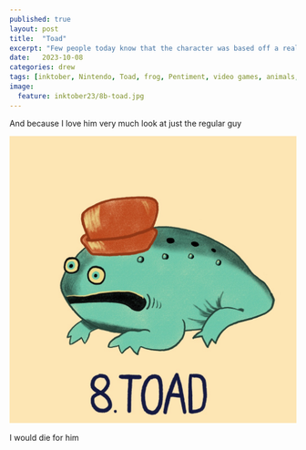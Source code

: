 ```yaml
---
published: true
layout: post
title:  "Toad"
excerpt: "Few people today know that the character was based off a real guy. This was Miyamoto's neighbor."
date:   2023-10-08
categories: drew
tags: [inktober, Nintendo, Toad, frog, Pentiment, video games, animals, cute]
image:
  feature: inktober23/8b-toad.jpg
---
```


And because I love him very much look at just the regular guy

![no costume toad](/assets/img/post-content/inktober23/8a-toad.jpg)

I would die for him